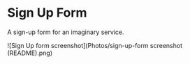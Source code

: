 # Sign Up Form
A sign-up form for an imaginary service.

![Sign Up form screenshot](Photos/sign-up-form screenshot (README).png)